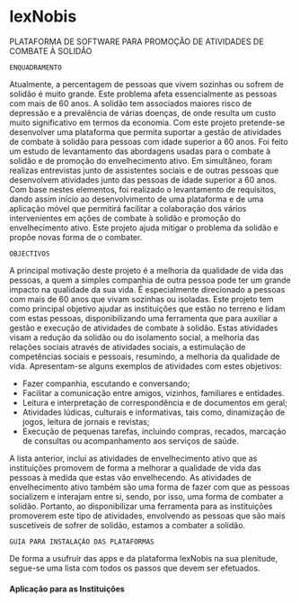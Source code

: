 # lexNobis
PLATAFORMA DE SOFTWARE PARA PROMOÇÃO DE ATIVIDADES DE COMBATE À SOLIDÃO

 	ENQUADRAMENTO
 Atualmente, a percentagem de pessoas que vivem sozinhas ou sofrem de solidão é muito grande. Este problema afeta essencialmente as pessoas com mais de 60 anos. A solidão tem associados maiores risco de depressão e a prevalência de várias doenças, de onde resulta um custo muito significativo em termos da economia. Com este projeto pretende-se desenvolver uma plataforma que permita suportar a gestão de atividades de combate à solidão para pessoas com idade superior a 60 anos. Foi feito um estudo de levantamento das abordagens usadas para o combate à solidão e de promoção do envelhecimento ativo. Em simultâneo, foram realizas entrevistas junto de assistentes sociais e de outras pessoas que desenvolvem atividades junto das pessoas de idade superior a 60 anos. Com base nestes elementos, foi realizado o levantamento de requisitos, dando assim início ao desenvolvimento de uma plataforma e de uma aplicação móvel que permitirá facilitar a colaboração dos vários intervenientes em ações de combate à solidão e promoção do envelhecimento ativo. Este projeto ajuda mitigar o problema da solidão e propõe novas forma de o combater.

 	OBJECTIVOS
 A principal motivação deste projeto é a melhoria da qualidade de vida das pessoas, a quem a simples companhia de outra pessoa pode ter um grande impacto na qualidade da sua vida. É especialmente direcionado a pessoas com mais de 60 anos que vivam sozinhas ou isoladas. Este projeto tem como principal objetivo ajudar as instituições que estão no terreno e lidam com estas pessoas, disponibilizando uma ferramenta que para auxiliar a gestão e execução de atividades de combate à solidão. Estas atividades visam a redução da solidão ou do isolamento social, a melhoria das relações sociais através de atividades sociais, a estimulação de competências sociais e pessoais, resumindo, a melhoria da qualidade de vida. Apresentam-se alguns exemplos de atividades com estes objetivos:
   *	Fazer companhia, escutando e conversando;
   *	Facilitar a comunicação entre amigos, vizinhos, familiares e entidades.
   *	Leitura e interpretação de correspondência e de documentos em geral;
   *	Atividades lúdicas, culturais e informativas, tais como, dinamização de jogos, leitura de jornais e revistas;
   *	Execução de pequenas tarefas, incluindo compras, recados, marcação de consultas ou acompanhamento aos serviços de saúde.
   
 A lista anterior, inclui as atividades de envelhecimento ativo que as instituições promovem de forma a melhorar a qualidade de vida das pessoas à medida que estas vão envelhecendo. As atividades de envelhecimento ativo também são uma forma de fazer com que as pessoas socializem e interajam entre si, sendo, por isso, uma forma de combater a solidão. Portanto, ao disponibilizar uma ferramenta para as instituições promoverem este tipo de atividades, envolvendo as pessoas que são mais suscetíveis de sofrer de solidão, estamos a combater a solidão.
 
  	GUIA PARA INSTALAÇÃO DAS PLATAFORMAS

De forma a usufruir das apps e da plataforma lexNobis na sua plenitude, segue-se uma lista com todos os passos que devem ser efetuados.

#### Aplicação para as Instituições

